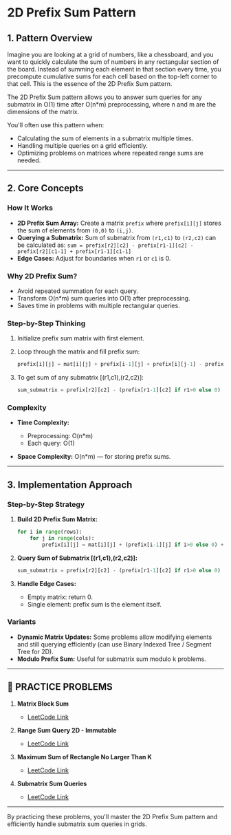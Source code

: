 # 2D Prefix Sum Pattern

## 1. Pattern Overview

Imagine you are looking at a grid of numbers, like a chessboard, and you want to quickly calculate the sum of numbers in any rectangular section of the board. Instead of summing each element in that section every time, you precompute cumulative sums for each cell based on the top-left corner to that cell. This is the essence of the 2D Prefix Sum pattern.

The 2D Prefix Sum pattern allows you to answer sum queries for any submatrix in O(1) time after O(n*m) preprocessing, where n and m are the dimensions of the matrix.

You'll often use this pattern when:

* Calculating the sum of elements in a submatrix multiple times.
* Handling multiple queries on a grid efficiently.
* Optimizing problems on matrices where repeated range sums are needed.

---

## 2. Core Concepts

### How It Works

* **2D Prefix Sum Array:** Create a matrix `prefix` where `prefix[i][j]` stores the sum of elements from `(0,0)` to `(i,j)`.
* **Querying a Submatrix:** Sum of submatrix from `(r1,c1)` to `(r2,c2)` can be calculated as:
  `sum = prefix[r2][c2] - prefix[r1-1][c2] - prefix[r2][c1-1] + prefix[r1-1][c1-1]`
* **Edge Cases:** Adjust for boundaries when `r1` or `c1` is 0.

### Why 2D Prefix Sum?

* Avoid repeated summation for each query.
* Transform O(n*m) sum queries into O(1) after preprocessing.
* Saves time in problems with multiple rectangular queries.

### Step-by-Step Thinking

1. Initialize prefix sum matrix with first element.
2. Loop through the matrix and fill prefix sum:

   ```python
   prefix[i][j] = mat[i][j] + prefix[i-1][j] + prefix[i][j-1] - prefix[i-1][j-1]
   ```
3. To get sum of any submatrix [(r1,c1),(r2,c2)]:

   ```python
   sum_submatrix = prefix[r2][c2] - (prefix[r1-1][c2] if r1>0 else 0) - (prefix[r2][c1-1] if c1>0 else 0) + (prefix[r1-1][c1-1] if r1>0 and c1>0 else 0)
   ```

### Complexity

* **Time Complexity:**

  * Preprocessing: O(n*m)
  * Each query: O(1)
* **Space Complexity:** O(n*m) — for storing prefix sums.

---

## 3. Implementation Approach

### Step-by-Step Strategy

1. **Build 2D Prefix Sum Matrix:**

   ```python
   for i in range(rows):
       for j in range(cols):
           prefix[i][j] = mat[i][j] + (prefix[i-1][j] if i>0 else 0) + (prefix[i][j-1] if j>0 else 0) - (prefix[i-1][j-1] if i>0 and j>0 else 0)
   ```
2. **Query Sum of Submatrix [(r1,c1),(r2,c2)]:**

   ```python
   sum_submatrix = prefix[r2][c2] - (prefix[r1-1][c2] if r1>0 else 0) - (prefix[r2][c1-1] if c1>0 else 0) + (prefix[r1-1][c1-1] if r1>0 and c1>0 else 0)
   ```
3. **Handle Edge Cases:**

   * Empty matrix: return 0.
   * Single element: prefix sum is the element itself.

### Variants

* **Dynamic Matrix Updates:** Some problems allow modifying elements and still querying efficiently (can use Binary Indexed Tree / Segment Tree for 2D).
* **Modulo Prefix Sum:** Useful for submatrix sum modulo k problems.

---

## 🧩 PRACTICE PROBLEMS

1. **Matrix Block Sum**

   * [LeetCode Link](https://leetcode.com/problems/matrix-block-sum/)

2. **Range Sum Query 2D - Immutable**

   * [LeetCode Link](https://leetcode.com/problems/range-sum-query-2d-immutable/)

3. **Maximum Sum of Rectangle No Larger Than K**

   * [LeetCode Link](https://leetcode.com/problems/max-sum-of-rectangle-no-larger-than-k/)

4. **Submatrix Sum Queries**

   * [LeetCode Link](https://leetcode.com/problems/submatrix-sum-queries/)

---

By practicing these problems, you'll master the 2D Prefix Sum pattern and efficiently handle submatrix sum queries in grids.

